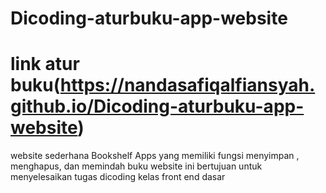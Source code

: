 # Dicoding-aturbuku-app-website

# link atur buku(https://nandasafiqalfiansyah.github.io/Dicoding-aturbuku-app-website)
website sederhana Bookshelf Apps yang memiliki fungsi  menyimpan , menghapus, dan memindah buku website ini bertujuan untuk menyelesaikan tugas dicoding kelas  front end dasar
